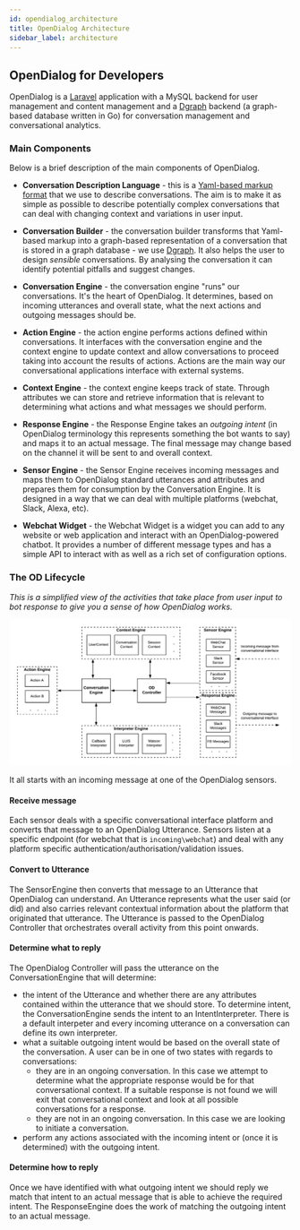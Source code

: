 ```yaml
---
id: opendialog_architecture
title: OpenDialog Architecture
sidebar_label: architecture
---
```


## OpenDialog for Developers

OpenDialog is a [Laravel](https://laravel.com) application with a MySQL backend for user management and content management and a [Dgraph](https://dgraph.com) backend (a graph-based database written in Go) for conversation management and conversational analytics. 

### Main Components

Below is a brief description of the main components of OpenDialog. 

- **Conversation Description Language** - this is a [Yaml-based markup format](conversation_markup.md) that we use to describe conversations. The aim is to make it as simple as possible to describe potentially complex conversations that can deal with changing context and variations in user input.

- **Conversation Builder** - the conversation builder transforms that Yaml-based markup into a graph-based representation of a conversation that is stored in a graph database - we use [Dgraph](https://dgraph.com). It also helps the user to design _sensible_ conversations. By analysing the conversation it can identify potential pitfalls and suggest changes. 

- **Conversation Engine** - the conversation engine "runs" our conversations. It's the heart of OpenDialog. It determines, based on incoming utterances and overall state, what the next actions and outgoing messages should be.

- **Action Engine** - the action engine performs actions defined within conversations. It interfaces with the conversation engine and the context engine to update context and allow conversations to proceed taking into account the results of actions. Actions are the main way our conversational applications interface with external systems.

- **Context Engine** - the context engine keeps track of state. Through attributes we can store and retrieve information that is relevant to determining what actions and what messages we should perform. 

- **Response Engine** - the Response Engine takes an _outgoing intent_ (in OpenDialog terminology this represents something the bot wants to say) and maps it to an actual message. The final message may change based on the channel it will be sent to and overall context.

- **Sensor Engine** - the Sensor Engine receives incoming messages and maps them to OpenDialog standard utterances and attributes and prepares them for consumption by the Conversation Engine. It is designed in a way that we can deal with multiple platforms (webchat, Slack, Alexa, etc).

- **Webchat Widget** - the Webchat Widget is a widget you can add to any website or web application and interact with an OpenDialog-powered chatbot. It provides a number of different message types and has a simple API to interact with as well as a rich set of configuration options. 

### The OD Lifecycle

_This is a simplified view of the activities that take place from user input to bot response to give you a sense of how OpenDialog works._

![OpenDialog Architecture](assets/OpenDialogArchitecture.png)

It all starts with an incoming message at one of the OpenDialog sensors. 

#### Receive message
Each sensor deals with a specific conversational interface platform and converts that message to an OpenDialog Utterance. Sensors listen at a specific endpoint (for webchat that is `incoming\webchat`) and deal with any platform specific authentication/authorisation/validation issues. 

#### Convert to Utterance
The SensorEngine then converts that message to an Utterance that OpenDialog can understand. An Utterance represents what the user said (or did) and also carries relevant contextual information about the platform that originated that utterance. The Utterance is passed to the OpenDialog Controller that orchestrates overall activity from this point onwards. 

#### Determine what to reply

The OpenDialog Controller will pass the utterance on the ConversationEngine that will determine:
- the intent of the Utterance and whether there are any attributes contained within the utterance that we should store. To determine intent, the ConversationEngine sends the intent to an IntentInterpreter. There is a default interpeter and every incoming utterance on a conversation can define its own interpreter. 
- what a suitable outgoing intent would be based on the overall state of the conversation. A user can be in one of two states with regards to conversations:
  - they are in an ongoing conversation. In this case we attempt to determine what the appropriate response would be for that conversational context. If a suitable response is not found we will exit that conversational context and look at all possible conversations for a response.  
  - they are not in an ongoing conversation. In this case we are looking to initiate a conversation. 
- perform any actions associated with the incoming intent or (once it is determined) with the outgoing intent. 

#### Determine how to reply

Once we have identified with what outgoing intent we should reply we match that intent to an actual message that is able to achieve the required intent. The ResponseEngine does the work of matching the outgoing intent to an actual message. 









